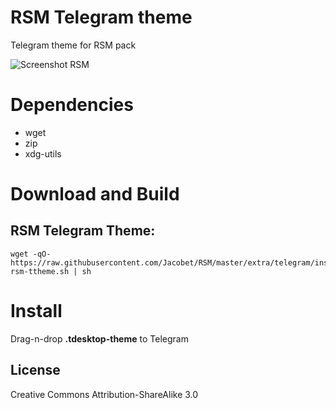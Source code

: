#  RSM Telegram theme

Telegram theme for RSM pack

![Screenshot RSM](preview-rsm.png)

# Dependencies

- wget
- zip
- xdg-utils

# Download and Build

## RSM Telegram Theme:
```
wget -qO- https://raw.githubusercontent.com/Jacobet/RSM/master/extra/telegram/install-rsm-ttheme.sh | sh

```

# Install
Drag-n-drop **.tdesktop-theme** to Telegram


## License

Creative Commons Attribution-ShareAlike 3.0
